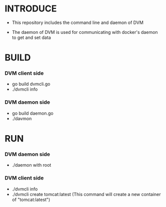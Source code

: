 # INTRODUCE

* This repository includes the command line and daemon of DVM

* The daemon of DVM is used for communicating with docker's daemon to get and set data

# BUILD
### DVM client side
* go build dvmcli.go
* ./dvmcli info

### DVM daemon side
* go build daemon.go
* ./davmon

# RUN
### DVM daemon side
* ./daemon with root

### DVM client side
* ./dvmcli info
* ./dvmcli create tomcat:latest (This command will create a new container of "tomcat:latest")
